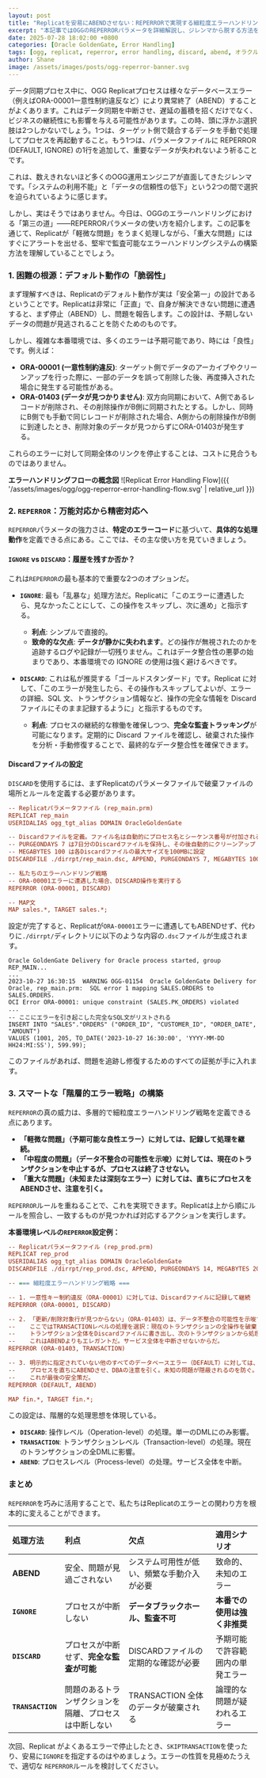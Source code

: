 ```yaml
---
layout: post
title: "Replicatを安易にABENDさせない：REPERRORで実現する細粒度エラーハンドリング"
excerpt: "本記事ではOGGのREPERRORパラメータを詳細解説し、ジレンマから脱する方法を紹介します。DISCARDとTRANSACTIONオプションを使用することで、耐障害性があり監査可能な細粒度エラーハンドリング戦略を構築し、システムの高可用性とデータ一貫性の完璧なバランスを実現できます。"
date: 2025-07-28 18:02:00 +0800
categories: [Oracle GoldenGate, Error Handling]
tags: [ogg, replicat, reperror, error handling, discard, abend, オラクルゴールデンゲート, エラーハンドリング, クロスプラットフォーム移行, エンディアン]
author: Shane
image: /assets/images/posts/ogg-reperror-banner.svg
---
```


データ同期プロセス中に、OGG Replicatプロセスは様々なデータベースエラー（例えばORA-00001一意性制約違反など）により異常終了（ABEND）することがよくあります。これはデータ同期を中断させ、遅延の蓄積を招くだけでなく、ビジネスの継続性にも影響を与える可能性があります。この時、頭に浮かぶ選択肢は2つしかないでしょう。1つは、ターゲット側で競合するデータを手動で処理してプロセスを再起動すること。もう1つは、パラメータファイルに REPERROR (DEFAULT, IGNORE) の1行を追加して、重要なデータが失われないよう祈ることです。

これは、数えきれないほど多くのOGG運用エンジニアが直面してきたジレンマです。「システムの利用不能」と「データの信頼性の低下」という2つの間で選択を迫られているように感じます。

しかし、実はそうではありません。今日は、OGGのエラーハンドリングにおける「第三の道」——REPERRORパラメータの使い方を紹介します。この記事を通じて、Replicatが「軽微な問題」をうまく処理しながら、「重大な問題」にはすぐにアラートを出せる、堅牢で監査可能なエラーハンドリングシステムの構築方法を理解していることでしょう。

### 1. 困難の根源：デフォルト動作の「脆弱性」

まず理解すべきは、Replicatのデフォルト動作が実は「安全第一」の設計であるということです。Replicatは非常に「正直」で、自身が解決できない問題に遭遇すると、まず停止（ABEND）し、問題を報告します。この設計は、予期しないデータの問題が見逃されることを防ぐためのものです。

しかし、複雑な本番環境では、多くのエラーは予期可能であり、時には「良性」です。例えば：

*   **ORA-00001 (一意性制約違反)**: ターゲット側でデータのアーカイブやクリーンアップを行った際に、一部のデータを誤って削除した後、再度挿入された場合に発生する可能性がある。
*   **ORA-01403 (データが見つかりません)**: 双方向同期において、A側であるレコードが削除され、その削除操作がB側に同期されたとする。しかし、同時にB側でも手動で同じレコードが削除された場合、A側からの削除操作がB側に到達したとき、削除対象のデータが見つからずにORA-01403が発生する。

これらのエラーに対して同期全体のリンクを停止することは、コストに見合うものではありません。

**エラーハンドリングフローの概念図**
![Replicat Error Handling Flow]({{ '/assets/images/ogg/ogg-reperror-error-handling-flow.svg' | relative_url }})

### 2. `REPERROR`：万能対応から精密対応へ

`REPERROR`パラメータの強力さは、**特定のエラーコード**に基づいて、**具体的な処理動作**を定義できる点にある。ここでは、その主な使い方を見ていきましょう。

#### `IGNORE` vs `DISCARD`：履歴を残すか否か？

これは`REPERROR`の最も基本的で重要な2つのオプションだ。

*   **`IGNORE`**: 最も「乱暴な」処理方法だ。Replicatに「このエラーに遭遇したら、見なかったことにして、この操作をスキップし、次に進め」と指示する。
    *   **利点**: シンプルで直接的。
    *   **致命的な欠点**: **データが静かに失われます**。どの操作が無視されたのかを追跡するログや記録が一切残りません。これはデータ整合性の悪夢の始まりであり、本番環境での IGNORE の使用は強く避けるべきです。

*   **`DISCARD`**: これは私が推奨する「ゴールドスタンダード」です。Replicat に対して、「このエラーが発生したら、その操作もスキップしてよいが、エラーの詳細、SQL 文、トランザクション情報など、操作の完全な情報を Discard ファイルにそのまま記録するように」と指示するものです。
    *   **利点**: プロセスの継続的な稼働を確保しつつ、**完全な監査トラッキング**が可能になります。定期的に Discard ファイルを確認し、破棄された操作を分析・手動修復することで、最終的なデータ整合性を確保できます。
      
#### Discardファイルの設定

`DISCARD`を使用するには、まずReplicatのパラメータファイルで破棄ファイルの場所とルールを定義する必要があります。

```ini
-- Replicatパラメータファイル (rep_main.prm)
REPLICAT rep_main
USERIDALIAS ogg_tgt_alias DOMAIN OracleGoldenGate

-- Discardファイルを定義。ファイル名は自動的にプロセス名とシーケンス番号が付加される
-- PURGEONDAYS 7 は7日分のDiscardファイルを保持し、その後自動的にクリーンアップ
-- MEGABYTES 100 は各Discardファイルの最大サイズを100MBに設定
DISCARDFILE ./dirrpt/rep_main.dsc, APPEND, PURGEONDAYS 7, MEGABYTES 100

-- 私たちのエラーハンドリング戦略
-- ORA-00001エラーに遭遇した場合、DISCARD操作を実行する
REPERROR (ORA-00001, DISCARD)

-- MAP文
MAP sales.*, TARGET sales.*;
```
設定が完了すると、Replicatが`ORA-00001`エラーに遭遇してもABENDせず、代わりに`./dirrpt/`ディレクトリに以下のような内容の`.dsc`ファイルが生成されます。
```
Oracle GoldenGate Delivery for Oracle process started, group REP_MAIN...
...
2023-10-27 16:30:15  WARNING OGG-01154  Oracle GoldenGate Delivery for Oracle, rep_main.prm:  SQL error 1 mapping SALES.ORDERS to SALES.ORDERS.
OCI Error ORA-00001: unique constraint (SALES.PK_ORDERS) violated
...
-- ここにエラーを引き起こした完全なSQL文がリストされる
INSERT INTO "SALES"."ORDERS" ("ORDER_ID", "CUSTOMER_ID", "ORDER_DATE", "AMOUNT")
VALUES (1001, 205, TO_DATE('2023-10-27 16:30:00', 'YYYY-MM-DD HH24:MI:SS'), 599.99);
```
このファイルがあれば、問題を追跡し修復するためのすべての証拠が手に入れます。

### 3. スマートな「階層的エラー戦略」の構築

`REPERROR`の真の威力は、多層的で細粒度エラーハンドリング戦略を定義できる点にあります。

*   **「軽微な問題」（予期可能な良性エラー）に対しては、記録して処理を継続。**
*   **「中程度の問題」（データ不整合の可能性を示唆）に対しては、現在のトランザクションを中止するが、プロセスは終了させない。**
*   **「重大な問題」（未知または深刻なエラー）に対しては、直ちにプロセスをABENDさせ、注意を引く。**

`REPERROR`ルールを重ねることで、これを実現できます。Replicatは上から順にルールを照合し、一致するものが見つかれば対応するアクションを実行します。

**本番環境レベルの`REPERROR`設定例：**
```ini
-- Replicatパラメータファイル (rep_prod.prm)
REPLICAT rep_prod
USERIDALIAS ogg_tgt_alias DOMAIN OracleGoldenGate
DISCARDFILE ./dirrpt/rep_prod.dsc, APPEND, PURGEONDAYS 14, MEGABYTES 200

-- === 細粒度エラーハンドリング戦略 ===

-- 1. 一意性キー制約違反（ORA-00001）に対しては、Discardファイルに記録して継続
REPERROR (ORA-00001, DISCARD)

-- 2. 「更新/削除対象行が見つからない」（ORA-01403）は、データ不整合の可能性を示唆する。
--    ここではTRANSACTIONレベルの処理を選択：現在のトランザクションの全操作を破棄し、
--    トランザクション全体をDiscardファイルに書き出し、次のトランザクションから処理を開始する。
--    これはABENDよりもエレガントだ。サービス全体を中断させないからだ。
REPERROR (ORA-01403, TRANSACTION)

-- 3. 明示的に指定されていない他のすべてのデータベースエラー（DEFAULT）に対しては、
--    プロセスを直ちにABENDさせ、DBAの注意を引く。未知の問題が隠蔽されるのを防ぐ。
--    これが最後の安全策だ。
REPERROR (DEFAULT, ABEND)

MAP fin.*, TARGET fin.*;
```
この設定は、階層的な処理思想を体現している。
*   **`DISCARD`**: 操作レベル（Operation-level）の処理。単一のDMLにのみ影響。
*   **`TRANSACTION`**: トランザクションレベル（Transaction-level）の処理。現在のトランザクションの全DMLに影響。
*   **`ABEND`**: プロセスレベル（Process-level）の处理。サービス全体を中断。

### まとめ

`REPERROR`を巧みに活用することで、私たちはReplicatのエラーとの関わり方を根本的に変えることができます。

| 処理方法 | 利点 | 欠点 | 適用シナリオ |
| :--- | :--- | :--- | :--- |
| **ABEND** | 安全、問題が見過ごされない | システム可用性が低い、頻繁な手動介入が必要 | 致命的、未知のエラー |
| **`IGNORE`** | プロセスが中断しない | **データブラックホール、監査不可** | **本番での使用は強く非推奨** |
| **`DISCARD`** | プロセスが中断せず、**完全な監査が可能** | DISCARDファイルの定期的な確認が必要 | 予期可能で許容範囲内の単発エラー |
| **`TRANSACTION`**| 問題のあるトランザクションを隔離、プロセスは中断しない | TRANSACTION 全体のデータが破棄される | 論理的な問題が疑われるエラー |

次回、Replicat がよくあるエラーで停止したとき、`SKIPTRANSACTION`を使ったり、安易に`IGNORE`を指定するのはやめましょう。エラーの性質を見極めたうえで、適切な `REPERROR`ルールを検討してください。
